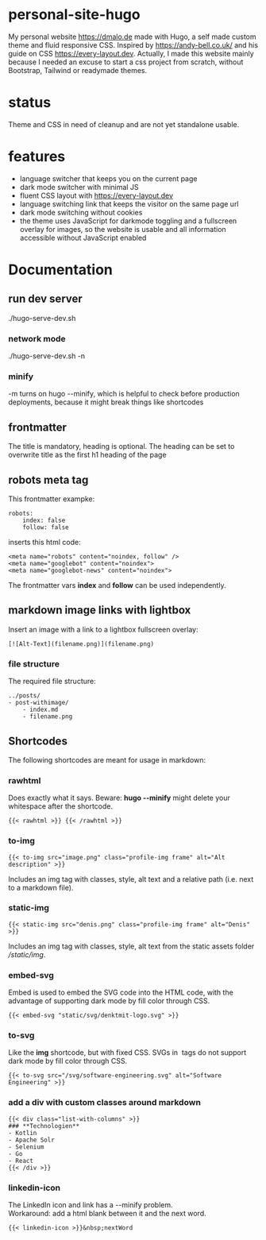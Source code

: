 # personal-site-hugo
My personal website https://dmalo.de made with Hugo, a self made custom theme and fluid responsive CSS. Inspired by https://andy-bell.co.uk/ and his guide on CSS https://every-layout.dev. Actually, I made this website mainly because I needed an excuse to start a css project from scratch, without Bootstrap, Tailwind or readymade themes.

# status
Theme and CSS in need of cleanup and are not yet standalone usable. 


# features
- language switcher that keeps you on the current page
- dark mode switcher with minimal JS
- fluent CSS layout with https://every-layout.dev
- language switching link that keeps the visitor on the same page url
- dark mode switching without cookies
- the theme uses JavaScript for darkmode toggling and a fullscreen overlay for images, so the website is usable and all information accessible without JavaScript enabled


# Documentation

## run dev server
./hugo-serve-dev.sh

### network mode
./hugo-serve-dev.sh -n

### minify
-m turns on hugo --minify, which is helpful to check before production deployments, because it might break things like shortcodes

## frontmatter
The title is mandatory, heading is optional.
The heading can be set to overwrite title as the first h1 heading of the page

## robots meta tag
This frontmatter exampke: 
```
robots:
    index: false
    follow: false
```

inserts this html code:
```
<meta name="robots" content="noindex, follow" />
<meta name="googlebot" content="noindex">
<meta name="googlebot-news" content="noindex">
```

The frontmatter vars **index** and **follow** can be used independently.

## markdown image links with lightbox
Insert an image with a link to a lightbox fullscreen overlay:
```
[![Alt-Text](filename.png)](filename.png)
```

### file structure
The required file structure:
```
../posts/
- post-withimage/
    - index.md
    - filename.png
```
## Shortcodes
The following shortcodes are meant for usage in markdown:

### rawhtml
Does exactly what it says. Beware: **hugo --minify** might delete your whitespace after the shortcode.
```
{{< rawhtml >}} {{< /rawhtml >}}
```

### to-img
```
{{< to-img src="image.png" class="profile-img frame" alt="Alt description" >}}
```
Includes an img tag with classes, style, alt text and a relative path (i.e. next to a markdown file).

### static-img
```
{{< static-img src="denis.png" class="profile-img frame" alt="Denis" >}}
```
Includes an img tag with classes, style, alt text from the static assets folder */static/img*.

### embed-svg
Embed is used to embed the SVG code into the HTML code, with the advantage of supporting dark mode by fill color through CSS.
```
{{< embed-svg "static/svg/denktmit-logo.svg" >}}
```

### to-svg
Like the **img** shortcode, but with fixed CSS. SVGs in <img> tags do not support dark mode by fill color through CSS.
```
{{< to-svg src="/svg/software-engineering.svg" alt="Software Engineering" >}}
```

### add a div with custom classes around markdown
```
{{< div class="list-with-columns" >}}
### **Technologien**
- Kotlin
- Apache Solr
- Selenium
- Go
- React
{{< /div >}}
```

### linkedin-icon
The LinkedIn icon and link has a --minify problem.   
Workaround: add a html blank between it and the next word.
```
{{< linkedin-icon >}}&nbsp;nextWord
```
